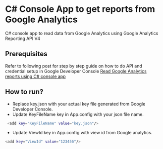 # C# Console App to get reports from Google Analytics
C# console app to read data from Google Analytics using Google Analytics Reporting API V4

## Prerequisites
Refer to following post for step by step guide on how to do API and credential setup in Google Developer Console
[Read Google Analytics reports using C# console app](https://kumarvikram.com/google-analytics-report-v4-csharp-console-app/ "Step by step guide on setting up project in Google Developer Console")

## How to run?
* Replace key.json with your actual key file generated from Google Developer Console. 
* Update KeyFileName key in App.config with your json file name.
```sh
 <add key="KeyFileName" value="key.json"/>
```
* Update ViewId key in App.config with view id from Google analytics.
```sh
<add key="ViewId" value="123456"/>
```
